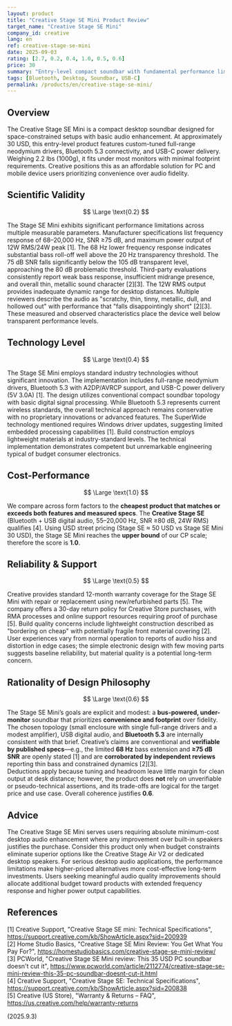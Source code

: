 ```yaml
---
layout: product
title: "Creative Stage SE Mini Product Review"
target_name: "Creative Stage SE Mini"
company_id: creative
lang: en
ref: creative-stage-se-mini
date: 2025-09-03
rating: [2.7, 0.2, 0.4, 1.0, 0.5, 0.6]
price: 30
summary: "Entry-level compact soundbar with fundamental performance limitations despite convenience features."
tags: [Bluetooth, Desktop, Soundbar, USB-C]
permalink: /products/en/creative-stage-se-mini/
---
```

## Overview

The Creative Stage SE Mini is a compact desktop soundbar designed for space-constrained setups with basic audio enhancement. At approximately 30 USD, this entry-level product features custom-tuned full-range neodymium drivers, Bluetooth 5.3 connectivity, and USB-C power delivery. Weighing 2.2 lbs (1000g), it fits under most monitors with minimal footprint requirements. Creative positions this as an affordable solution for PC and mobile device users prioritizing convenience over audio fidelity.

## Scientific Validity

$$ \Large \text{0.2} $$

The Stage SE Mini exhibits significant performance limitations across multiple measurable parameters. Manufacturer specifications list frequency response of 68–20,000 Hz, SNR ≥75 dB, and maximum power output of 12W RMS/24W peak [1]. The 68 Hz lower frequency response indicates substantial bass roll-off well above the 20 Hz transparency threshold. The 75 dB SNR falls significantly below the 105 dB transparent level, approaching the 80 dB problematic threshold. Third-party evaluations consistently report weak bass response, insufficient midrange presence, and overall thin, metallic sound character [2][3]. The 12W RMS output provides inadequate dynamic range for desktop distances. Multiple reviewers describe the audio as "scratchy, thin, tinny, metallic, dull, and hollowed out" with performance that "falls disappointingly short" [2][3]. These measured and observed characteristics place the device well below transparent performance levels.

## Technology Level

$$ \Large \text{0.4} $$

The Stage SE Mini employs standard industry technologies without significant innovation. The implementation includes full-range neodymium drivers, Bluetooth 5.3 with A2DP/AVRCP support, and USB-C power delivery (5V 3.0A) [1]. The design utilizes conventional compact soundbar topology with basic digital signal processing. While Bluetooth 5.3 represents current wireless standards, the overall technical approach remains conservative with no proprietary innovations or advanced features. The SuperWide technology mentioned requires Windows driver updates, suggesting limited embedded processing capabilities [1]. Build construction employs lightweight materials at industry-standard levels. The technical implementation demonstrates competent but unremarkable engineering typical of budget consumer electronics.

## Cost-Performance

$$ \Large \text{1.0} $$

We compare across form factors to the **cheapest product that matches or exceeds both features and measured specs**. The **Creative Stage SE** (Bluetooth + USB digital audio, 55–20,000 Hz, SNR ≥80 dB, 24W RMS) qualifies [4]. Using USD street pricing (Stage SE ≈ 50 USD vs Stage SE Mini 30 USD), the Stage SE Mini reaches the **upper bound** of our CP scale; therefore the score is **1.0**.

## Reliability & Support

$$ \Large \text{0.5} $$

Creative provides standard 12-month warranty coverage for the Stage SE Mini with repair or replacement using new/refurbished parts [5]. The company offers a 30-day return policy for Creative Store purchases, with RMA processes and online support resources requiring proof of purchase [5]. Build quality concerns include lightweight construction described as "bordering on cheap" with potentially fragile front material covering [2]. User experiences vary from normal operation to reports of audio hiss and distortion in edge cases; the simple electronic design with few moving parts suggests baseline reliability, but material quality is a potential long-term concern.

## Rationality of Design Philosophy

$$ \Large \text{0.6} $$

The Stage SE Mini’s goals are explicit and modest: a **bus-powered, under-monitor** soundbar that prioritizes **convenience and footprint** over fidelity. The chosen topology (small enclosure with single full-range drivers and a modest amplifier), USB digital audio, and **Bluetooth 5.3** are internally consistent with that brief. Creative’s claims are conventional and **verifiable by published specs**—e.g., the limited **68 Hz** bass extension and **≥75 dB SNR** are openly stated [1] and are **corroborated by independent reviews** reporting thin bass and constrained dynamics [2][3].  
Deductions apply because tuning and headroom leave little margin for clean output at desk distance; however, the product does **not** rely on unverifiable or pseudo-technical assertions, and its trade-offs are logical for the target price and use case. Overall coherence justifies **0.6**.

## Advice

The Creative Stage SE Mini serves users requiring absolute minimum-cost desktop audio enhancement where any improvement over built-in speakers justifies the purchase. Consider this product only when budget constraints eliminate superior options like the Creative Stage Air V2 or dedicated desktop speakers. For serious desktop audio applications, the performance limitations make higher-priced alternatives more cost-effective long-term investments. Users seeking meaningful audio quality improvements should allocate additional budget toward products with extended frequency response and higher power output capabilities.

## References

[1] Creative Support, "Creative Stage SE mini: Technical Specifications", https://support.creative.com/kb/ShowArticle.aspx?sid=200939  
[2] Home Studio Basics, "Creative Stage SE Mini Review: You Get What You Pay For?", https://homestudiobasics.com/creative-stage-se-mini-review/  
[3] PCWorld, "Creative Stage SE Mini review: This 35 USD PC soundbar doesn't cut it", https://www.pcworld.com/article/2112774/creative-stage-se-mini-review-this-35-pc-soundbar-doesnt-cut-it.html  
[4] Creative Support, "Creative Stage SE: Technical Specifications", https://support.creative.com/kb/ShowArticle.aspx?sid=200838  
[5] Creative (US Store), "Warranty & Returns – FAQ", https://us.creative.com/help/warranty-returns

(2025.9.3)

